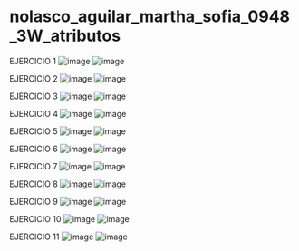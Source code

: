 # nolasco_aguilar_martha_sofia_0948_3W_atributos

EJERCICIO 1 
![image](https://github.com/user-attachments/assets/7da41c46-02d8-4f2f-9682-be84dbdfb78c)
![image](https://github.com/user-attachments/assets/e6a91bef-c10c-4e20-be11-19d735cf2b20)

EJERCICIO 2
![image](https://github.com/user-attachments/assets/8320ad7e-c05b-48bf-ab16-dd82030b8cd3)
![image](https://github.com/user-attachments/assets/3d2c7954-c8d7-4fc8-b656-6396e978a67f)

EJERCICIO 3 
![image](https://github.com/user-attachments/assets/b47e0efb-4404-4ff1-8fbb-8db3493ac373)
![image](https://github.com/user-attachments/assets/1babced8-69a8-409f-90e6-be8752cd0633)

EJERCICIO 4
![image](https://github.com/user-attachments/assets/0fb7cc25-5c27-439c-a105-276ca1bfe5f6)
![image](https://github.com/user-attachments/assets/0b08c231-abee-4b69-be16-0412c4a85092)

EJERCICIO 5 
![image](https://github.com/user-attachments/assets/7d64c2db-ab9b-4a95-882e-73701ef6e33a)
![image](https://github.com/user-attachments/assets/33c4cd33-a2e1-4a4b-8557-2a384e33122b)

EJERCICIO 6 
![image](https://github.com/user-attachments/assets/ef3bb044-83cb-4fde-94c3-5cef6076f926)
![image](https://github.com/user-attachments/assets/44a0de07-3594-4264-823b-37337e5830f6)

EJERCICIO 7
![image](https://github.com/user-attachments/assets/8f36a107-c97d-493a-aa28-cdb78cb78277)
![image](https://github.com/user-attachments/assets/d357ede2-2f54-441f-a3a0-2404c2394ac3)

EJERCICIO 8
![image](https://github.com/user-attachments/assets/dd614ae6-b9c1-4813-bf8a-e0a0643739f8)
![image](https://github.com/user-attachments/assets/b3652710-afaf-4321-985b-3347db3b720c)

EJERCICIO 9
![image](https://github.com/user-attachments/assets/5246244f-c0f5-45c0-81b9-d528a19fdbcd)
![image](https://github.com/user-attachments/assets/68c2b5d2-e24b-46f4-b804-3615dcfd48f3)

EJERCICIO 10 
![image](https://github.com/user-attachments/assets/36d218b6-2aff-4ba7-99ff-5ddd9170fb5f)
![image](https://github.com/user-attachments/assets/cbbfa595-3a7c-4009-bb3e-fca71cc564fa)

EJERCICIO 11
![image](https://github.com/user-attachments/assets/d4c11807-8af5-467b-afdd-074fc599204d)
![image](https://github.com/user-attachments/assets/e7448557-5bce-44a9-927d-3a8fe8466d9c)





















